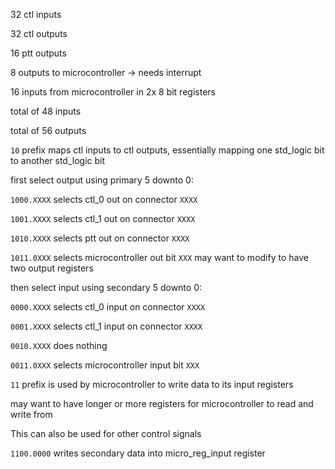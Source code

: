 32 ctl inputs

32 ctl outputs

16 ptt outputs

8 outputs to microcontroller -> needs interrupt

16 inputs from microcontroller in 2x 8 bit registers

total of 48 inputs

total of 56 outputs

`10` prefix maps ctl inputs to ctl outputs, essentially mapping one std_logic bit to another std_logic bit

first select output using primary 5 downto 0:

`1000.XXXX` selects ctl_0 out on connector `XXXX`

`1001.XXXX` selects ctl_1 out on connector `XXXX`

`1010.XXXX` selects ptt out on connector `XXXX`

`1011.0XXX` selects microcontroller out bit `XXX` may want to modify to have two output registers

then select input using secondary 5 downto 0:

`0000.XXXX` selects ctl_0 input on connector `XXXX`

`0001.XXXX` selects ctl_1 input on connector `XXXX`

`0010.XXXX` does nothing

`0011.0XXX` selects microcontroller input bit `XXX`


`11` prefix is used by microcontroller to write data to its input registers

may want to have longer or more registers for microcontroller to read and write from

This can also be used for other control signals

`1100.0000` writes secondary data into micro_reg_input register
